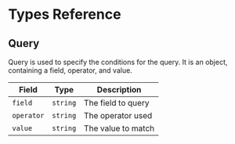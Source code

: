 # Types Reference

## Query

Query is used to specify the conditions for the query. It is an object, containing a field, operator, and value.

| Field    | Type   | Description        |
|----------|--------|--------------------|
| `field`    | `string` | The field to query |
| `operator` | `string` | The operator used  |
| `value`    | `string` | The value to match |
